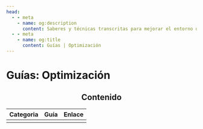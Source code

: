 ```yaml
---
head:
  - - meta
    - name: og:description
      content: Saberes y técnicas transcritas para mejorar el entorno de tu ordenador a favor del mejoramiento del mismo.
  - - meta
    - name: og:title
      content: Guías | Optimización
---
```


# Guías: Optimización

<div align=center>

## Contenido
| Categoria | Guía | Enlace |
|:---------:|:----:|:------:|
| | | |

</div>
